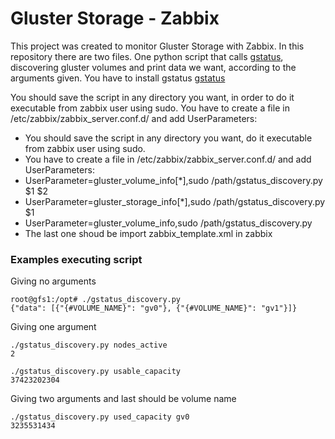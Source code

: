 # Gluster Storage - Zabbix

This project was created to monitor Gluster Storage with Zabbix.
In this repository there are two files.
One python script that calls [gstatus](https://github.com/gluster/gstatus), discovering gluster volumes and print data we want, according to the arguments given.
You have to install gstatus [gstatus](https://github.com/gluster/gstatus)

You should save the script in any directory you want, in order to do it executable from zabbix user using sudo.
You have to create a file in /etc/zabbix/zabbix_server.conf.d/ and add UserParameters:

* You should save the script in any directory you want, do it executable from zabbix user using sudo.
* You have to create a file in /etc/zabbix/zabbix_server.conf.d/ and add UserParameters:
 * UserParameter=gluster_volume_info[\*],sudo /path/gstatus_discovery.py $1 $2
 * UserParameter=gluster_storage_info[\*],sudo /path/gstatus_discovery.py $1
 * UserParameter=gluster_volume_info,sudo /path/gstatus_discovery.py
* The last one shoud be import zabbix_template.xml in zabbix

### Examples executing script
Giving no arguments
```
root@gfs1:/opt# ./gstatus_discovery.py
{"data": [{"{#VOLUME_NAME}": "gv0"}, {"{#VOLUME_NAME}": "gv1"}]}
```

Giving one argument
```
./gstatus_discovery.py nodes_active
2
```
```
./gstatus_discovery.py usable_capacity
37423202304
```

Giving two arguments and last should be volume name
```
./gstatus_discovery.py used_capacity gv0
3235531434
```


